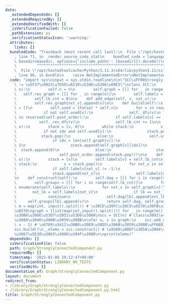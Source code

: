 ```yaml
---
data:
  _extendedDependsOn: []
  _extendedRequiredBy: []
  _extendedVerifiedWith: []
  _isVerificationFailed: false
  _pathExtension: py
  _verificationStatusIcon: ':warning:'
  attributes:
    links: []
  bundledCode: "Traceback (most recent call last):\n  File \"/opt/hostedtoolcache/Python/3.11.3/x64/lib/python3.11/site-packages/onlinejudge_verify/documentation/build.py\"\
    , line 71, in _render_source_code_stat\n    bundled_code = language.bundle(stat.path,\
    \ basedir=basedir, options={'include_paths': [basedir]}).decode()\n          \
    \         ^^^^^^^^^^^^^^^^^^^^^^^^^^^^^^^^^^^^^^^^^^^^^^^^^^^^^^^^^^^^^^^^^^^^^^^^^^^^^^^^^\n\
    \  File \"/opt/hostedtoolcache/Python/3.11.3/x64/lib/python3.11/site-packages/onlinejudge_verify/languages/python.py\"\
    , line 96, in bundle\n    raise NotImplementedError\nNotImplementedError\n"
  code: "import sys\ninput = sys.stdin.readline\n\n\"SCC\uFF08Strongly Connected Component\uFF09\
    \ := \u5F37\u9023\u7D50\u6210\u5206\u5206\u89E3\"\nclass SCC:\n    def __init__(self,\
    \ n):\n        self.n = n\n        self.graph = [[] for _ in range(n)]\n     \
    \   self.rev_graph = [[] for _ in range(n)]\n        self.labels = [-1] * n\n\
    \        self.lb_cnt = 0\n\n    def add_edge(self, v, nxt_v):\n        self.graph[v].append(nxt_v)\n\
    \        self.rev_graph[nxt_v].append(v)\n\n    def build(self):\n        self.post_order\
    \ = []\n        self.used = [False] * self.n\n        for v in range(self.n):\n\
    \            if not self.used[v]:\n                self._dfs(v)\n        for v\
    \ in reversed(self.post_order):\n            if self.labels[v] == -1:\n      \
    \          self._rev_dfs(v)\n                self.lb_cnt += 1\n\n    def _dfs(self,\
    \ v):\n        stack = [v, 0]\n        while stack:\n            v, idx = stack[-2:]\n\
    \            if not idx and self.used[v]:\n                stack.pop()\n     \
    \           stack.pop()\n            else:\n                self.used[v] = True\n\
    \                if idx < len(self.graph[v]):\n                    stack[-1] +=\
    \ 1\n                    stack.append(self.graph[v][idx])\n                  \
    \  stack.append(0)\n                else:\n                    stack.pop()\n \
    \                   self.post_order.append(stack.pop())\n\n    def _rev_dfs(self,\
    \ v):\n        stack = [v]\n        self.labels[v] = self.lb_cnt\n        while\
    \ stack:\n            v = stack.pop()\n            for nxt_v in self.rev_graph[v]:\n\
    \                if self.labels[nxt_v] != -1:\n                    continue\n\
    \                stack.append(nxt_v)\n                self.labels[nxt_v] = self.lb_cnt\n\
    \n    def construct(self):\n        self.dag = [[] for i in range(self.lb_cnt)]\n\
    \        self.groups = [[] for i in range(self.lb_cnt)]\n        for v, lb in\
    \ enumerate(self.labels):\n            for nxt_v in self.graph[v]:\n         \
    \       nxt_lb = self.labels[nxt_v]\n                if lb == nxt_lb:\n      \
    \              continue\n                self.dag[lb].append(nxt_lb)\n       \
    \     self.groups[lb].append(v)\n        return self.dag, self.groups\n\n\nn,\
    \ m = map(int, input().split()) # \u30CE\u30FC\u30C9\u6570\u30FB\u30A8\u30C3\u30B8\
    \u6570\ngraph = [list(map(int,input().split())) for _ in range(m)] # \u30A8\u30C3\
    \u30B8\u306E\u53D7\u3051\u53D6\u308A\nscc = SCC(n) # Class\u3092\u4F7F\u3048\u308B\
    \u3088\u3046\u306B\u3059\u308B\n\nfor u, v in graph:\n    scc.add_edge(u - 1,\
    \ v - 1) # \u6709\u5411\u30B0\u30E9\u30D5\u306B\u3059\u308B\uFF080index\uFF09\n\
    scc.build()\n_,elems = scc.construct() # \u9589\u8DEF\u305A\u3064\u306E\u914D\u5217\
    \u3067\u5E30\u3063\u3066\u304F\u308B\n\nprint(elems)"
  dependsOn: []
  isVerificationFile: false
  path: Graph/StronglyConnectedComponent.py
  requiredBy: []
  timestamp: '2022-02-06 19:12:47+09:00'
  verificationStatus: LIBRARY_NO_TESTS
  verifiedWith: []
documentation_of: Graph/StronglyConnectedComponent.py
layout: document
redirect_from:
- /library/Graph/StronglyConnectedComponent.py
- /library/Graph/StronglyConnectedComponent.py.html
title: Graph/StronglyConnectedComponent.py
---
```

